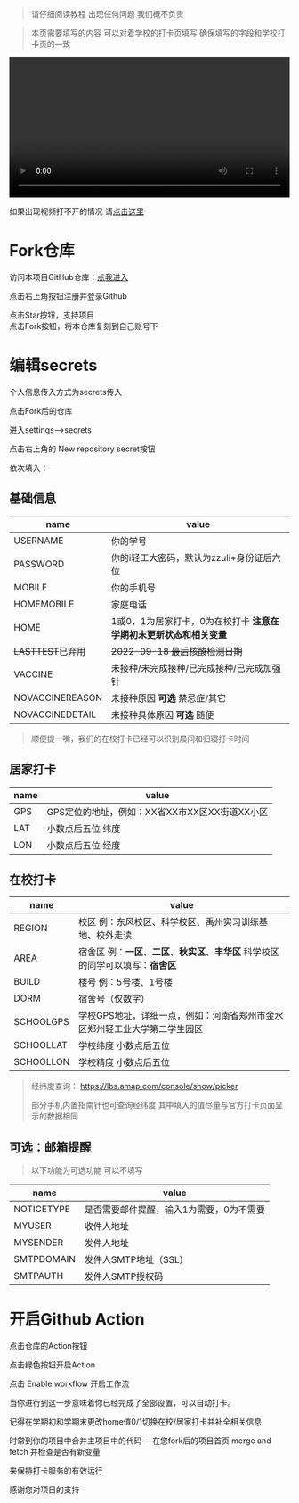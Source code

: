 > 请仔细阅读教程 出现任何问题 我们概不负责

> 本页需要填写的内容 可以对着学校的打卡页填写 确保填写的字段和学校打卡页的一致
<html>
<video style="width:100%" src="http://file3.xwwwb.com/打卡指导.MP4" controls></video>
</html>

如果出现视频打不开的情况 请[点击这里](http://file3.xwwwb.com/打卡指导.MP4)

# Fork仓库

访问本项目GitHub仓库：[点我进入](https://github.com/billionray/ZZULI-healthreport)

点击右上角按钮注册并登录Github

点击Star按钮，支持项目  
点击Fork按钮，将本仓库复刻到自己账号下

# 编辑secrets
个人信息传入方式为secrets传入

点击Fork后的仓库

进入settings-->secrets

点击右上角的 New repository secret按钮

依次填入：
## 基础信息

| name       | value                 |
| ---------- | --------------------- |
|USERNAME |你的学号
|PASSWORD |你的i轻工大密码，默认为zzuli+身份证后六位
|MOBILE |你的手机号
|HOMEMOBILE |家庭电话
|HOME|1或0，1为居家打卡，0为在校打卡 **注意在学期初末更新状态和相关变量**
|~~LASTTEST~~已弃用|~~2022-09-18 最后核酸检测日期~~
|VACCINE|未接种/未完成接种/已完成接种/已完成加强针
|NOVACCINEREASON|未接种原因 **可选** 禁忌症/其它
|NOVACCINEDETAIL|未接种具体原因 **可选** 随便


> 顺便提一嘴，我们的在校打卡已经可以识别晨间和归寝打卡时间

## 居家打卡

| name       | value                 |
| ---------- | --------------------- |
|GPS |GPS定位的地址，例如：XX省XX市XX区XX街道XX小区|
|LAT |小数点后五位 纬度 |
|LON |小数点后五位 经度 |
## 在校打卡

| name       | value                 |
| ---------- | --------------------- |
|REGION | 校区 例：东风校区、科学校区、禹州实习训练基地、校外走读|
|AREA | 宿舍区 例：**一区**、**二区**、**秋实区**、**丰华区** 科学校区的同学可以填写：**宿舍区** |
|BUILD |楼号 例：5号楼、1号楼 |
|DORM | 宿舍号（仅数字）|
|SCHOOLGPS | 学校GPS地址，详细一点，例如：河南省郑州市金水区郑州轻工业大学第二学生园区|
|SCHOOLLAT| 学校纬度 小数点后五位  |
|SCHOOLLON | 学校精度 小数点后五位  |



> 经纬度查询： https://lbs.amap.com/console/show/picker 
>
> 部分手机内置指南针也可查询经纬度
> 其中填入的值尽量与官方打卡页面显示的数据相同

## 可选：邮箱提醒
> 以下功能为可选功能 可以不填写

| name       | value                 |
| ---------- | --------------------- |
| NOTICETYPE   | 是否需要邮件提醒，输入1为需要，0为不需要|
| MYUSER     | 收件人地址            |
| MYSENDER   | 发件人地址            |
| SMTPDOMAIN | 发件人SMTP地址（SSL） |
| SMTPAUTH   | 发件人SMTP授权码      |


# 开启Github Action
点击仓库的Action按钮

点击绿色按钮开启Action

点击 Enable workflow 开启工作流

当你进行到这一步意味着你已经完成了全部设置，可以自动打卡。

记得在学期初和学期末更改home值0/1切换在校/居家打卡并补全相关信息

时常到你的项目中合并主项目中的代码---在您fork后的项目首页 merge and fetch 并检查是否有新变量

来保持打卡服务的有效运行

感谢您对项目的支持
